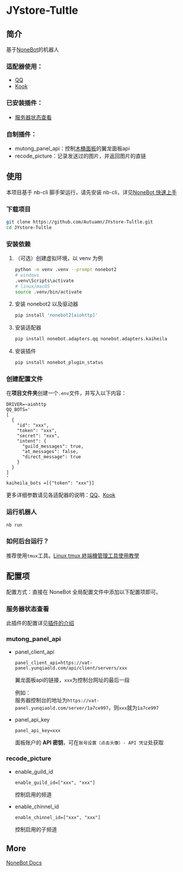 # JYstore-Tultle

## 简介

基于[NoneBot](https://nonebot.dev/)的机器人

### 适配器使用：

- [QQ](https://github.com/nonebot/adapter-qq)
- [Kook](https://github.com/Tian-que/nonebot-adapter-kaiheila)

### 已安装插件：

- [服务器状态查看](https://github.com/cscs181/QQ-GitHub-Bot/tree/master/src/plugins/nonebot_plugin_status)

### 自制插件：
- mutong_panel_api：控制[木桶面板](https://vat.yunqiaold.com/index.php)的翼龙面板api
- recode_picture：记录发送过的图片，并返回图片的直链

## 使用

本项目基于 nb-cli 脚手架运行，请先安装 nb-cli，详见[NoneBot 快速上手](https://nonebot.dev/docs/quick-start)

### 下载项目
```bash
git clone https://github.com/Autuamn/JYstore-Tultle.git
cd JYstore-Tultle
```

### 安装依赖

1. （可选）创建虚拟环境，以 venv 为例

    ```bash
    python -m venv .venv --prompt nonebot2
    # windows
    .venv\Scripts\activate
    # linux/macOS
    source .venv/bin/activate
    ```

2. 安装 nonebot2 以及驱动器

   ```bash
   pip install 'nonebot2[aiohttp]'
   ```

3. 安装适配器

    ```bash
    pip install nonebot.adapters.qq nonebot.adapters.kaiheila
    ```

4. 安装插件

    ```bash
    pip install nonebot_plugin_status
    ```

### 创建配置文件

在**项目文件夹**创建一个`.env`文件，并写入以下内容：
```dotenv
DRIVER=~aiohttp
QQ_BOTS='
[
  {
    "id": "xxx",
    "token": "xxx",
    "secret": "xxx",
    "intent": {
      "guild_messages": true,
      "at_messages": false,
      "direct_message": true
    }
  }
]
'
kaiheila_bots =[{"token": "xxx"}]
```

更多详细参数请见各适配器的说明：[QQ](https://github.com/nonebot/adapter-qq)、[Kook](https://github.com/Tian-que/nonebot-adapter-kaiheila/blob/master/MANUAL.md)

### 运行机器人

```bash
nb run
```

### 如何后台运行？

推荐使用`tmux`工具。[Linux tmux 終端機管理工具使用教學](https://blog.gtwang.org/linux/linux-tmux-terminal-multiplexer-tutorial/)

## 配置项

配置方式：直接在 NoneBot 全局配置文件中添加以下配置项即可。

### 服务器状态查看

此插件的配置详见[插件的介绍](https://github.com/cscs181/QQ-GitHub-Bot/tree/master/src/plugins/nonebot_plugin_status)

### mutong_panel_api

- panel_client_api

    ```dotenv
    panel_client_api=https://vat-panel.yunqiaold.com/api/client/servers/xxx
    ```

    翼龙面板api的链接，`xxx`为控制台网址的最后一段

    例如：<br>
    服务器控制台的地址为`https://vat-panel.yunqiaold.com/server/1a7ce997`，则`xxx`就为`1a7ce997`

- panel_api_key

    ```dotenv
    panel_api_key=xxx
    ```

    面板账户的 **API 密钥**，可在`账号设置（点击头像）- API 凭证`处获取

### recode_picture

- enable_guild_id

    ```dotenv
    enable_guild_id=["xxx", "xxx"]
    ```

    控制启用的频道

- enable_chinnel_id

    ```dotenv
    enable_chinnel_id=["xxx", "xxx"]
    ```

    控制启用的子频道

## More

[NoneBot Docs](https://nonebot.dev/)
